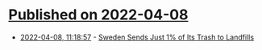 # [Published on 2022-04-08](index.md)

* [2022-04-08, 11:18:57](https://news.ycombinator.com/item?id=30955589) - [Sweden Sends Just 1% of Its Trash to Landfills](https://reasonstobecheerful.world/waste-to-energy-sweden-power-plants/)
